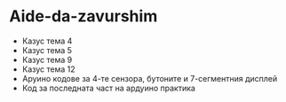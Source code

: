 # Aide-da-zavurshim

- Казус тема 4
- Казус тема 5
- Казус тема 9
- Казус тема 12
- Аруино кодове за 4-те сензора, бутоните и 7-сегментния дисплей
- Код за последната част на ардуино практика
